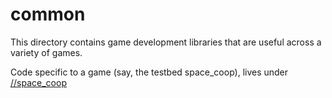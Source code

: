 common
======

This directory contains game development libraries that are useful across a variety of games.

Code specific to a game (say, the testbed space_coop), lives under [//space_coop](../space_coop)
